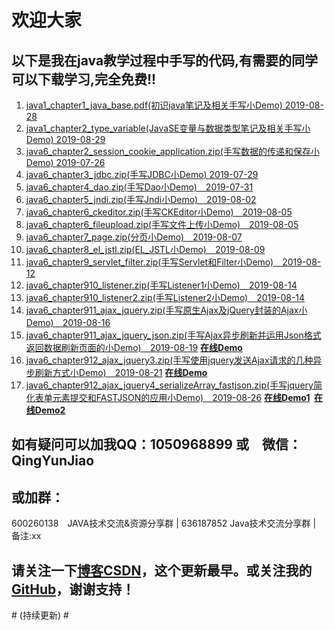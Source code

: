 # 欢迎大家 #  
## 以下是我在java教学过程中手写的代码,有需要的同学可以下载学习,完全免费!! ##  
1. [java1_chapter1_java_base.pdf(初识java笔记及相关手写小Demo)  2019-08-28](http://www.gyun.org/java1_chapter1_java_base.pdf)     
1. [java1_chapter2_type_variable(JavaSE变量与数据类型笔记及相关手写小Demo) 2019-08-29](http://www.gyun.org/java1_chapter2_type_variable(JavaSE变量与数据类型).pdf)     
1. [java6_chapter2_session_cookie_application.zip(手写数据的传递和保存小Demo)  2019-07-26](http://www.gyun.org/java6_chapter2_session_cookie_application.zip)     
1. [java6_chapter3_jdbc.zip(手写JDBC小Demo)  2019-07-29](http://www.gyun.org/java6_chapter3_jdbc.zip "javaweb　手写JDBC")  
1.   [java6_chapter4_dao.zip(手写Dao小Demo)　2019-07-31](http://www.gyun.org/java6_chapter4_dao.zip "javaweb　手写Dao")  
1. [java6_chapter5_jndi.zip(手写Jndi小Demo)　2019-08-02](http://www.gyun.org/java6_chapter5_jndi.zip "javaweb　手写JNDI")  
1. [java6_chapter6_ckeditor.zip(手写CKEditor小Demo)　2019-08-05](http://www.gyun.org/java6_chapter6_ckeditor.zip "javaweb　怎么使用ckeditor组件")  
1. [java6_chapter6_fileupload.zip(手写文件上传小Demo)　2019-08-05](http://www.gyun.org/java6_chapter6_fileupload.zip "javaweb　手写文件上传")  
1. [java6_chapter7_page.zip(分页小Demo)　2019-08-07](http://www.gyun.org/java6_chapter7_page.zip "javaweb　手写怎么分页")  
1.  [java6_chapter8_el_jstl.zip(EL_JSTL小Demo)　2019-08-09](http://www.gyun.org/java6_chapter8_el_jstl.zip "javaweb　手写EL与JSTL")  
1.  [java6_chapter9_servlet_filter.zip(手写Servlet和Filter小Demo)　2019-08-12](http://www.gyun.org/java6_chapter9_servlet_filter.zip "javaweb　手写EL与JSTL")  
1.  [java6_chapter910_listener.zip(手写Listener1小Demo)　2019-08-14](http://www.gyun.org/java6_chapter910_listener.zip "javaweb　手写Listener1小Demo")  
1.  [java6_chapter910_listener2.zip(手写Listener2小Demo)　2019-08-14](http://www.gyun.org/java6_chapter910_listener2.zip "javaweb　手写Listener2小Demo")  
1.  [java6_chapter911_ajax_jquery.zip(手写原生Ajax及jQuery封装的Ajax小Demo)　2019-08-16](http://www.gyun.org/java6_chapter911_ajax_jquery.zip "javaweb　手写原生Ajax及jQuery封装的Ajax小Demo")  
1.  [java6_chapter911_ajax_jquery_json.zip(手写Ajax异步刷新并运用Json格式返回数据刷新页面的小Demo)　2019-08-19](http://www.gyun.org/java6_chapter911_ajax_jquery_json.zip "javaweb　手写Ajax异步刷新并运用Json格式返回数据刷新页面的小Demo")  <strong><a href="http://myxyz.com.cn/java6_chapter911_ajax_jquery_json/login.jsp">在线Demo</a></strong>  
1.  [java6_chapter912_ajax_jquery3.zip(手写使用jquery发送Ajax请求的几种异步刷新方式小Demo)　2019-08-21](http://www.gyun.org/java6_chapter912_ajax_jquery3.zip "javaweb　手写使用jquery发送Ajax请求的几种异步刷新方式小Demo")  <strong><a href="http://myxyz.com.cn/java6_chapter912_ajax_jquery3/ajaxtest_base.jsp">在线Demo</a></strong>  
1.  [java6_chapter912_ajax_jquery4_serializeArray_fastjson.zip(手写jquery简化表单元素提交和FASTJSON的应用小Demo)　2019-08-26](http://www.gyun.org/java6_chapter912_ajax_jquery4_serializeArray_fastjson.zip "javaweb　手写jquery简化表单元素提交和FASTJSON的应用小Demo")  <strong><a href="http://myxyz.com.cn/java6_chapter912_ajax_jquery4_serializeArray_fastjson/register.jsp">在线Demo1</a>&nbsp;&nbsp;<a href="http://myxyz.com.cn/java6_chapter912_ajax_jquery4_serializeArray_fastjson/login.jsp">在线Demo2</a></strong>  
## 如有疑问可以加我QQ：1050968899 或　微信：QingYunJiao ## 
## 或加群： ##
600260138　JAVA技术交流&资源分享群  |  636187852 Java技术交流分享群  | 备注:xx
<h2>请关注一下<a href="https://blog.csdn.net/atgfg">博客CSDN</a>，这个更新最早。或关注我的 <a href="https://github.com/qingyunjiao/qingyunjiao.github.io">GitHub</a>，谢谢支持！</h2> 
# (持续更新) #